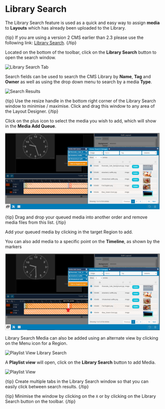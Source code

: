<!--toc=layouts-->

# Library Search

The Library Search feature is used as a quick and easy way to assign **media** to **Layouts** which has already been uploaded to the Library.

{tip}
If you are using a version 2 CMS earlier than 2.3 please use the following link: [Library Search](layouts_library_search_2.0.html). 
{/tip}

Located on the bottom of the toolbar, click on the **Library Search** button to open the search window. 

![Library Search Tab](img/v2.3_layouts_library_tab.png)

Search fields can be used to search the CMS Library by **Name**, **Tag** and **Owner** as well as using the drop down menu to search by a media **Type**. 

![Search Results](img/v2.3_layouts_search_results.png)

{tip}
Use the resize handle in the bottom right corner of the Library Search window to minimise / maximise. Click and drag this window to any area of the Layout Designer.
{/tip}

Click on the plus icon to select the media you wish to add, which will show in the **Media Add Queue**.

![Media Add Queue](img/v3_layouts_library_media_queue.png)

{tip}
Drag and drop your queued media into another order and remove media files from this list.
{/tip}

Add your queued media by clicking in the target Region to add. 

You can also add media to a specific point on the **Timeline**, as shown by the markers

![Add to point on Timeline](img/v3_layouts_library_search_timeline_add_point.png)



Library Search Media can also be added using an alternate view by clicking on the Menu icon for a Region.

![Playlist View Library Search](img/v2.3_layouts_playlist_view_library_search.png)

A **Playlist view** will open, click on the **Library Search** button to add Media.

![Playlist View](img/v2.3_layouts_playlist_view.png)



{tip}
Create multiple tabs in the Library Search window so that you can easily click between search results.
{/tip}

{tip}
Minimise the window by clicking on the `X` or by clicking on the Library Search button on the toolbar.
{/tip}

